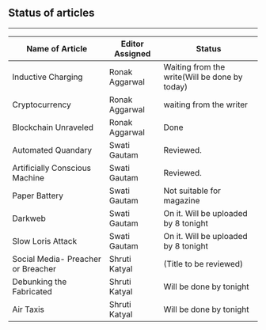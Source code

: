 ## Status of articles
---
Name of Article | Editor Assigned | Status |
--- | --- | --- |
Inductive Charging | Ronak Aggarwal | Waiting from the write(Will be done by today)
Cryptocurrency | Ronak Aggarwal | waiting from the writer
Blockchain Unraveled | Ronak Aggarwal |  Done
Automated Quandary | Swati Gautam | Reviewed.
Artificially Conscious Machine | Swati Gautam | Reviewed.
Paper Battery | Swati Gautam | Not suitable for magazine
Darkweb | Swati Gautam | On it. Will be uploaded by 8 tonight
Slow Loris Attack | Swati Gautam |On it. Will be uploaded by 8 tonight
Social Media- Preacher or Breacher | Shruti Katyal | (Title to be reviewed)
Debunking the Fabricated | Shruti Katyal | Will be done by tonight
Air Taxis | Shruti Katyal | Will be done by tonight
